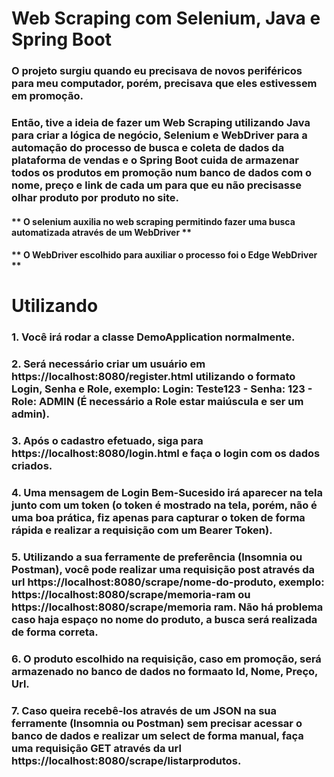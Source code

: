 # Web Scraping com Selenium, Java e Spring Boot

### O projeto surgiu quando eu precisava de novos periféricos para meu computador, porém, precisava que eles estivessem em promoção.
### Então, tive a ideia de fazer um Web Scraping utilizando Java para criar a lógica de negócio,  Selenium e WebDriver para a automação do processo de busca e coleta de dados da plataforma de vendas e o Spring Boot cuida de armazenar todos os produtos em promoção num banco de dados com o nome, preço e link de cada um para que eu não precisasse olhar produto por produto no site.

#### ** O selenium auxilia no web scraping permitindo fazer uma busca automatizada através de um WebDriver **

#### ** O WebDriver escolhido para auxiliar o processo foi o Edge WebDriver **

#  Utilizando 

### 1. Você irá rodar a classe DemoApplication normalmente.
### 2. Será necessário criar um usuário em https://localhost:8080/register.html utilizando o formato Login, Senha e Role, exemplo: Login: Teste123 - Senha: 123 - Role: ADMIN (É necessário a Role estar maiúscula e ser um admin).
### 3. Após o cadastro efetuado, siga para https://localhost:8080/login.html e faça o login com os dados criados.
### 4. Uma mensagem de Login Bem-Sucesido irá aparecer na tela junto com um token (o token é mostrado na tela, porém, não é uma boa prática, fiz apenas para capturar o token de forma rápida e realizar a requisição com um Bearer Token).
### 5. Utilizando a sua ferramente de preferência (Insomnia ou Postman), você pode realizar uma requisição post através da url https://localhost:8080/scrape/nome-do-produto, exemplo: https://localhost:8080/scrape/memoria-ram ou https://localhost:8080/scrape/memoria ram. Não há problema caso haja espaço no nome do produto, a busca será realizada de forma correta.
### 6. O produto escolhido na requisição, caso em promoção, será armazenado no banco de dados no formaato Id, Nome, Preço, Url.
### 7. Caso queira recebê-los através de um JSON na sua ferramente (Insomnia ou Postman) sem precisar acessar o banco de dados e realizar um select de forma manual, faça uma requisição GET através da url https://localhost:8080/scrape/listarprodutos.
